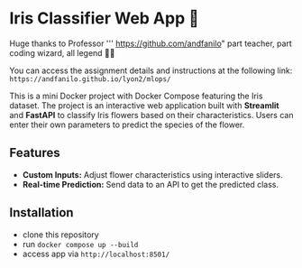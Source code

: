 # Iris Classifier Web App 🚀
Huge thanks to Professor ''' https://github.com/andfanilo" part teacher, part coding wizard, all legend 🧙‍♂️

You can access the assignment details and instructions at the following link: ``` https://andfanilo.github.io/lyon2/mlops/ ```

This is a mini Docker project with Docker Compose featuring the Iris dataset. 
The project is an interactive web application built with **Streamlit** and **FastAPI** to classify Iris flowers based on their characteristics. 
Users can enter their own parameters to predict the species of the flower.

## Features
- **Custom Inputs:** Adjust flower characteristics using interactive sliders.  
- **Real-time Prediction:** Send data to an API to get the predicted class.  

## Installation

- clone this repository
- run ``` docker compose up --build ```
- access app via ``` http://localhost:8501/ ```
